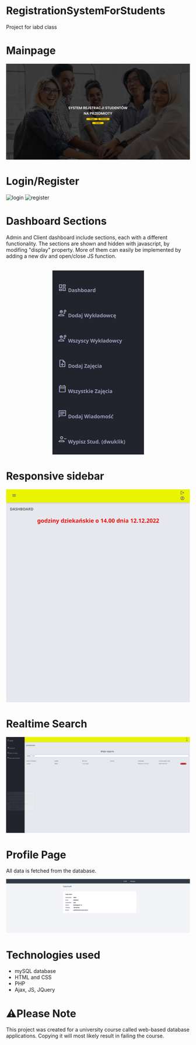 # RegistrationSystemForStudents
Project for iabd class

# Mainpage

![mainpage](./screenshots/mainpage.png)

# Login/Register

![login](./screenshots/login.PNG)
![register](./screenshots/register.PNG)

# Dashboard Sections

Admin and Client dashboard include sections, each with a different functionality.
The sections are shown and hidden with javascript, by modifing "display" property.
More of them can easily be implemented by adding a new div and open/close JS function.

<p align="center">
  </br>
  <img src="./screenshots/admin_sections.PNG" />
</p>

# Responsive sidebar

![sidebar](./screenshots/sidebar.PNG)

# Realtime Search

![realtime_search](./screenshots/realtime_search.PNG)

# Profile Page

All data is fetched from the database.

![profile_page](./screenshots/profile_page.PNG)

# Technologies used
* mySQL database
* HTML and CSS
* PHP
* Ajax, JS, JQuery

# ⚠️Please Note

This project was created for a university course called web-based database applications. Copying it will most likely result in failing the course.
